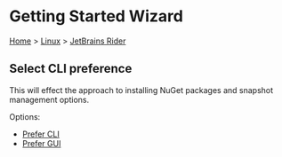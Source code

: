 # Getting Started Wizard

[Home](/docs/wiz/readme.md) > [Linux](Linux.md) > [JetBrains Rider](Linux_Rider.md)

## Select CLI preference

This will effect the approach to installing NuGet packages and snapshot management options.

Options:
 * [Prefer CLI](Linux_Rider_Cli.md)
 * [Prefer GUI](Linux_Rider_Gui.md)
